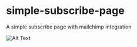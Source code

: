 # simple-subscribe-page
A simple subscribe page with mailchimp integration

![Alt Text](https://media.giphy.com/media/u6rqGiGMLe8hm0hkKz/giphy.gif)

